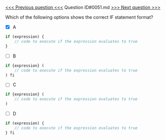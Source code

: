 [<<< Previous question <<<](0050.md)  Question ID#0051.md  [>>> Next question >>>](0052.md) 

Which of the following options shows the correct IF statement format?

- [x] A
```php
if (expression) { 
    // code to execute if the expression evaluates to true
}
```

- [ ] B
```php
if {expression} (
    // code to execute if the expression evaluates to true 
) fi
```

- [ ] C
```php
if {expression} ( 
    // code to execute if the expression evaluates to true
)
```

- [ ] D
```php
if (expression) { 
    // code to execute if the expression evaluates to true 
} fi
```

